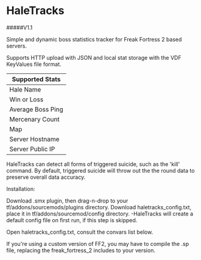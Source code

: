 # HaleTracks
#####V1.1

Simple and dynamic boss statistics tracker for Freak Fortress 2 based servers.

Supports HTTP upload with JSON and local stat storage with the VDF KeyValues file format.

| Supported Stats  |
| ------------- |
| Hale Name      |
| Win or Loss     |
| Average Boss Ping |
| Mercenary Count |
| Map |
| Server Hostname |
| Server Public IP |

HaleTracks can detect all forms of triggered suicide, such as the 'kill' command.
By default, triggered suicide will throw out the the round data to preserve overall data accuracy.

Installation:


  Download .smx plugin, then drag-n-drop to your tf/addons/sourcemods/plugins directory.
  Download haletracks_config.txt, place it in tf/addons/sourcemod/config directory.
      -HaleTracks will create a default config file on first run, if this step is skipped.
  
  Open haletracks_config.txt, consult the convars list below.


  If you're using a custom version of FF2, you may have to compile the .sp file, replacing
  the freak_fortress_2 includes to your version.

